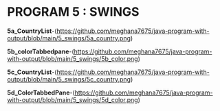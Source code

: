 # PROGRAM 5 : SWINGS

**5a_CountryList**-(https://github.com/meghana7675/java-program-with-output/blob/main/5_swings/5a_country.png)

**5b_colorTabbedpane**-(https://github.com/meghana7675/java-program-with-output/blob/main/5_swings/5b_color.png)

**5c_CountryList**-(https://github.com/meghana7675/java-program-with-output/blob/main/5_swings/5c_country.png)

**5d_ColorTabbedPane**-(https://github.com/meghana7675/java-program-with-output/blob/main/5_swings/5d_color.png)


